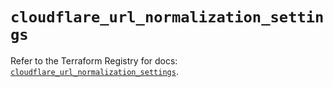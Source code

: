 # `cloudflare_url_normalization_settings`

Refer to the Terraform Registry for docs: [`cloudflare_url_normalization_settings`](https://registry.terraform.io/providers/cloudflare/cloudflare/4.28.0/docs/resources/url_normalization_settings).
